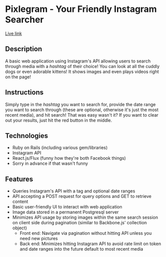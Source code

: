 
# Pixlegram - Your Friendly Instagram Searcher

[Live link](http://pixlegram.herokuapp.com)

## Description

A basic web application using Instagram's API allowing users to search through media with a *hashtag* of their choice! You can look at all the cuddly dogs or even adorable kittens! It shows images and even plays videos right on the page!

## Instructions

Simply type in the *hashtag* you want to search for, provide the date range you want to search through (these are optional, otherwise it's just the most recent media), and hit search! That was easy wasn't it? If you want to clear out your results, just hit the red button in the middle.

## Technologies

* Ruby on Rails (including various gem/libraries)
* Instagram API
* React.js/Flux (funny how they're both Facebook things)
* Sorry in advance if that wasn't funny

## Features

* Queries Instagram's API with a tag and optional date ranges
* API accepting a POST request for query options and GET to retrieve content
* Basic user-friendly UI to interact with web application
* Image data stored in a permanent Postgresql server
* Minimizes API usage by storing images within the same search session on client side during pagination (similar to Backbone.js' collection object)
  * Front end: Navigate via pagination without hitting API unless you need new pictures
  * Back end: Minimizes hitting Instagram API to avoid rate limit on token and date ranges into the future default to most recent media
